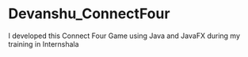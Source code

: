 # Devanshu_ConnectFour
I developed this Connect Four Game using Java and JavaFX during my training in Internshala
